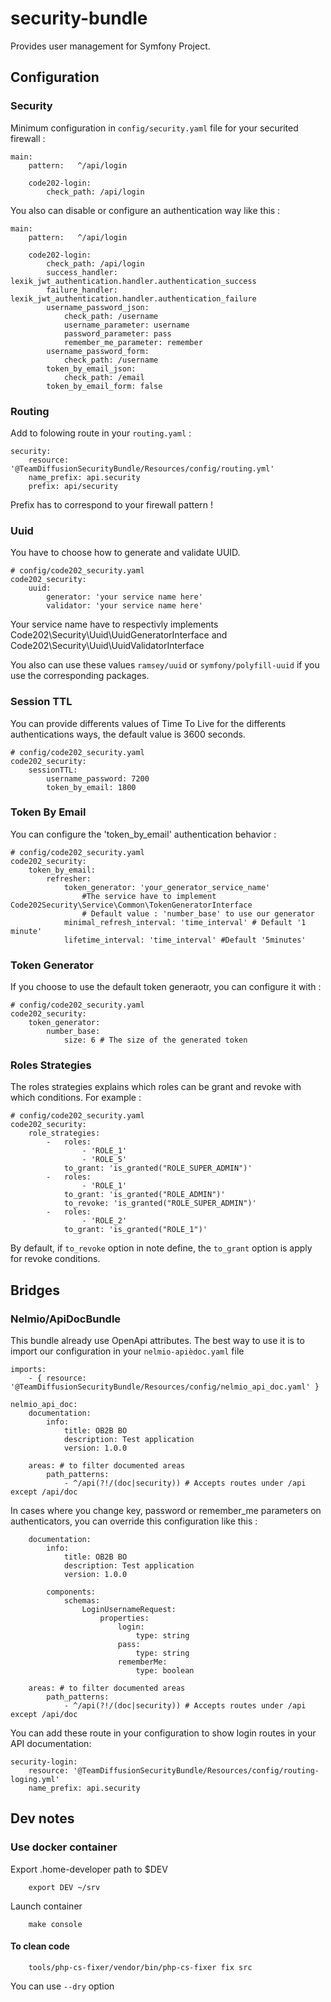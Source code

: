 # security-bundle
Provides user management for Symfony Project.

## Configuration

### Security
Minimum configuration in `config/security.yaml` file for your securited firewall :
```
main:
    pattern:   ^/api/login

    code202-login:
        check_path: /api/login
```
You also can disable or configure an authentication way like this :
```
main:
    pattern:   ^/api/login

    code202-login:
        check_path: /api/login
        success_handler: lexik_jwt_authentication.handler.authentication_success
        failure_handler: lexik_jwt_authentication.handler.authentication_failure
        username_password_json:
            check_path: /username
            username_parameter: username
            password_parameter: pass
            remember_me_parameter: remember
        username_password_form:
            check_path: /username
        token_by_email_json:
            check_path: /email
        token_by_email_form: false
```

### Routing
Add to folowing route in your `routing.yaml` :
```
security:
    resource: '@TeamDiffusionSecurityBundle/Resources/config/routing.yml'
    name_prefix: api.security
    prefix: api/security
```
Prefix has to correspond to your firewall pattern !

### Uuid
You have to choose how to generate and validate UUID.
```
# config/code202_security.yaml
code202_security:
    uuid:
        generator: 'your service name here'
        validator: 'your service name here'
```
Your service name have to respectivly implements Code202\Security\Uuid\UuidGeneratorInterface and Code202\Security\Uuid\UuidValidatorInterface

You also can use these values `ramsey/uuid` or `symfony/polyfill-uuid` if you use the corresponding packages.

### Session TTL
You can provide differents values of Time To Live for the differents authentications ways, the default value is 3600 seconds.
```
# config/code202_security.yaml
code202_security:
    sessionTTL:
        username_password: 7200
        token_by_email: 1800
```

### Token By Email
You can configure the 'token_by_email' authentication behavior :
```
# config/code202_security.yaml
code202_security:
    token_by_email:
        refresher:
            token_generator: 'your_generator_service_name'
                #The service have to implement Code202Security\Service\Common\TokenGeneratorInterface
                # Default value : 'number_base' to use our generator
            minimal_refresh_interval: 'time_interval' # Default '1 minute'
            lifetime_interval: 'time_interval' #Default '5minutes'
```

### Token Generator
If you choose to use the default token generaotr, you can configure it with :
```
# config/code202_security.yaml
code202_security:
    token_generator:
        number_base:
            size: 6 # The size of the generated token
```

### Roles Strategies
The roles strategies explains which roles can be grant and revoke with which conditions.
For example :
```
# config/code202_security.yaml
code202_security:
    role_strategies:
        -   roles:
                - 'ROLE_1'
                - 'ROLE_5'
            to_grant: 'is_granted("ROLE_SUPER_ADMIN")'
        -   roles:
                - 'ROLE_1'
            to_grant: 'is_granted("ROLE_ADMIN")'
            to_revoke: 'is_granted("ROLE_SUPER_ADMIN")'
        -   roles:
                - 'ROLE_2'
            to_grant: 'is_granted("ROLE_1")'
```
By default, if `to_revoke` option in note define, the `to_grant` option is apply for revoke conditions.

## Bridges

### Nelmio/ApiDocBundle

This bundle already use OpenApi attributes. The best way to use it is to import our configuration in your `nelmio-apièdoc.yaml` file
```
imports:
    - { resource: '@TeamDiffusionSecurityBundle/Resources/config/nelmio_api_doc.yaml' }

nelmio_api_doc:
    documentation:
        info:
            title: OB2B BO
            description: Test application
            version: 1.0.0

    areas: # to filter documented areas
        path_patterns:
            - ^/api(?!/(doc|security)) # Accepts routes under /api except /api/doc
```

In cases where you change key, password or remember_me parameters on authenticators, you can override this configuration like this :
```
    documentation:
        info:
            title: OB2B BO
            description: Test application
            version: 1.0.0

        components:
            schemas:
                LoginUsernameRequest:
                    properties:
                        login:
                            type: string
                        pass:
                            type: string
                        rememberMe:
                            type: boolean

    areas: # to filter documented areas
        path_patterns:
            - ^/api(?!/(doc|security)) # Accepts routes under /api except /api/doc
```

You can add these route in your configuration to show login routes in your API documentation:
```
security-login:
    resource: '@TeamDiffusionSecurityBundle/Resources/config/routing-loging.yml'
    name_prefix: api.security
```

## Dev notes

### Use docker container
Export .home-developer path to $DEV
```
    export DEV ~/srv
```

Launch container
```
    make console
```

#### To clean code
```
    tools/php-cs-fixer/vendor/bin/php-cs-fixer fix src
```
You can use `--dry` option
